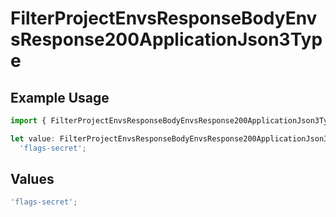 # FilterProjectEnvsResponseBodyEnvsResponse200ApplicationJson3Type

## Example Usage

```typescript
import { FilterProjectEnvsResponseBodyEnvsResponse200ApplicationJson3Type } from '@vercel/client/models/operations';

let value: FilterProjectEnvsResponseBodyEnvsResponse200ApplicationJson3Type =
  'flags-secret';
```

## Values

```typescript
'flags-secret';
```
